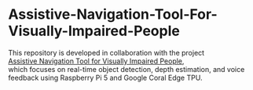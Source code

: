 # Assistive-Navigation-Tool-For-Visually-Impaired-People

This repository is developed in collaboration with the project  
[Assistive Navigation Tool for Visually Impaired People](https://github.com/EremOnay/Assistive-Navigation-Tool-for-Visually-Impaired-Peopl),  
which focuses on real-time object detection, depth estimation, and voice feedback using Raspberry Pi 5 and Google Coral Edge TPU.
